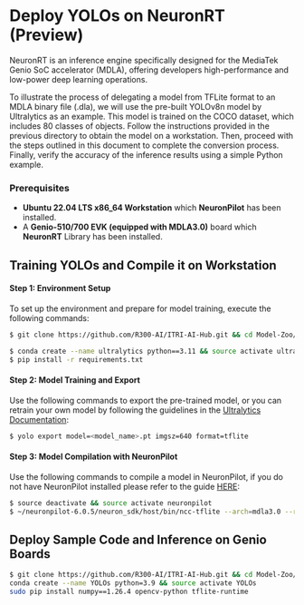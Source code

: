 # Deploy YOLOs on NeuronRT (Preview)

NeuronRT is an inference engine specifically designed for the MediaTek Genio SoC accelerator (MDLA), offering developers high-performance and low-power deep learning operations. 

To illustrate the process of delegating a model from TFLite format to an MDLA binary file (.dla), we will use the pre-built YOLOv8n model by Ultralytics as an example. This model is trained on the COCO dataset, which includes 80 classes of objects. Follow the instructions provided in the previous directory to obtain the model on a workstation. Then, proceed with the steps outlined in this document to complete the conversion process. Finally, verify the accuracy of the inference results using a simple Python example.

### Prerequisites

* **Ubuntu 22.04 LTS x86_64 Workstation** which **NeuronPilot** has been installed.
* A **Genio-510/700 EVK (equipped with MDLA3.0)** board which **NeuronRT** Library has been installed.


## Training YOLOs and Compile it on Workstation

#### Step 1: Environment Setup
To set up the environment and prepare for model training, execute the following commands:

```bash
$ git clone https://github.com/R300-AI/ITRI-AI-Hub.git && cd Model-Zoo/Detection/YOLOs

$ conda create --name ultralytics python==3.11 && source activate ultralytics
$ pip install -r requirements.txt
```

#### Step 2: Model Training and Export
Use the following commands to export the pre-trained model, or you can retrain your own model by following the guidelines in the [Ultralytics Documentation](https://docs.ultralytics.com/modes/train/#usage-examples):

```bash
$ yolo export model=<model_name>.pt imgsz=640 format=tflite
```

#### Step 3: Model Compilation with NeuronPilot
Use the following commands to compile a model in NeuronPilot, if you do not have NeuronPilot installed please refer to the guide [HERE](https://r300-ai.github.io/ITRI-AI-Hub/docs/pages/compiler/neuronpilot.html):

```bash
$ source deactivate && source activate neuronpilot
$ ~/neuronpilot-6.0.5/neuron_sdk/host/bin/ncc-tflite --arch=mdla3.0 --relax-fp32 ./<model_name>_saved_model/<model_name>_float32.tflite ./<model_name>_float32_mdla3.tflite
```


## Deploy Sample Code and Inference on Genio Boards

```bash
$ git clone https://github.com/R300-AI/ITRI-AI-Hub.git && cd Model-Zoo/Detection/YOLOs/MediaTek-Genios-Demo
conda create --name YOLOs python=3.9 && source activate YOLOs
sudo pip install numpy==1.26.4 opencv-python tflite-runtime
```
